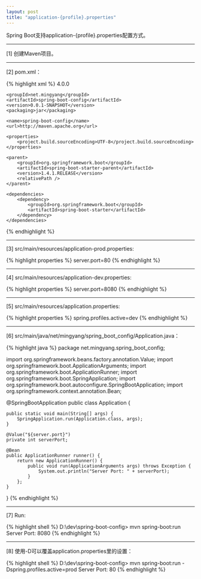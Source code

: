 ```yaml
---
layout: post
title: "application-{profile}.properties"
---
```


Spring Boot支持application-{profile}.properties配置方式。

---

[1] 创建Maven项目。

---

[2] pom.xml：

{% highlight xml %}
<project xmlns="http://maven.apache.org/POM/4.0.0" xmlns:xsi="http://www.w3.org/2001/XMLSchema-instance"
    xsi:schemaLocation="http://maven.apache.org/POM/4.0.0 http://maven.apache.org/xsd/maven-4.0.0.xsd">
    <modelVersion>4.0.0</modelVersion>

    <groupId>net.mingyang</groupId>
    <artifactId>spring-boot-config</artifactId>
    <version>0.0.1-SNAPSHOT</version>
    <packaging>jar</packaging>

    <name>spring-boot-config</name>
    <url>http://maven.apache.org</url>

    <properties>
        <project.build.sourceEncoding>UTF-8</project.build.sourceEncoding>
    </properties>

    <parent>
        <groupId>org.springframework.boot</groupId>
        <artifactId>spring-boot-starter-parent</artifactId>
        <version>1.4.1.RELEASE</version>
        <relativePath />
    </parent>

    <dependencies>
        <dependency>
            <groupId>org.springframework.boot</groupId>
            <artifactId>spring-boot-starter</artifactId>
        </dependency>
    </dependencies>
</project>
{% endhighlight %}

---

[3] src/main/resources/application-prod.properties:

{% highlight properties %}
server.port=80
{% endhighlight %}

---

[4] src/main/resources/application-dev.properties:

{% highlight properties %}
server.port=8080
{% endhighlight %}

---

[5] src/main/resources/application.properties:

{% highlight properties %}
spring.profiles.active=dev
{% endhighlight %}

---

[6] src/main/java/net/mingyang/spring_boot_config/Application.java：

{% highlight java %}
package net.mingyang.spring_boot_config;

import org.springframework.beans.factory.annotation.Value;
import org.springframework.boot.ApplicationArguments;
import org.springframework.boot.ApplicationRunner;
import org.springframework.boot.SpringApplication;
import org.springframework.boot.autoconfigure.SpringBootApplication;
import org.springframework.context.annotation.Bean;

@SpringBootApplication
public class Application {
    
    public static void main(String[] args) {
        SpringApplication.run(Application.class, args);
    }
    
    @Value("${server.port}")
    private int serverPort;
    
    @Bean
    public ApplicationRunner runner() {
        return new ApplicationRunner() {
            public void run(ApplicationArguments args) throws Exception {
                System.out.println("Server Port: " + serverPort);
            }
        };
    }
}
{% endhighlight %}

---

[7] Run: 

{% highlight shell %}
D:\dev\spring-boot-config> mvn spring-boot:run
Server Port: 8080
{% endhighlight %}

---

[8] 使用-D可以覆盖application.properties里的设置：

{% highlight shell %}
D:\dev\spring-boot-config> mvn spring-boot:run -Dspring.profiles.active=prod
Server Port: 80
{% endhighlight %}